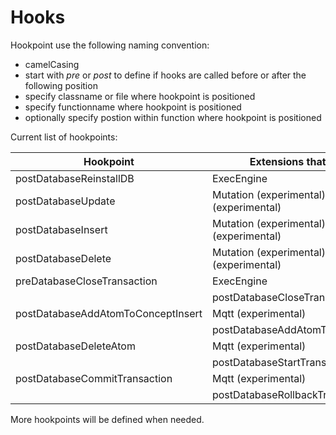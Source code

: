 # Hooks

Hookpoint use the following naming convention:

* camelCasing
* start with _pre_ or _post_ to define if hooks are called before or after the following position
* specify classname or file where hookpoint is positioned
* specify functionname where hookpoint is positioned
* optionally specify postion within function where hookpoint is positioned

Current list of hookpoints:

| Hookpoint | Extensions that use it |
| --- | --- |
| postDatabaseReinstallDB | ExecEngine |
| postDatabaseUpdate | Mutation \(experimental\), Mqtt \(experimental\) |
| postDatabaseInsert | Mutation \(experimental\), Mqtt \(experimental\) |
| postDatabaseDelete | Mutation \(experimental\), Mqtt \(experimental\) |
| preDatabaseCloseTransaction | ExecEngine |
|  | postDatabaseCloseTransaction |
| postDatabaseAddAtomToConceptInsert | Mqtt \(experimental\) |
|  | postDatabaseAddAtomToConceptSkip |
| postDatabaseDeleteAtom | Mqtt \(experimental\) |
|  | postDatabaseStartTransaction |
| postDatabaseCommitTransaction | Mqtt \(experimental\) |
|  | postDatabaseRollbackTransaction |

More hookpoints will be defined when needed.

